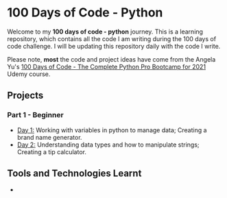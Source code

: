 # 100 Days of Code - Python

Welcome to my **100 days of code - python** journey. This is a learning repository, which contains all the code I am writing during the 100 days of code challenge. I will be updating this repository daily with the code I write.

Please note, **most** the code and project ideas have come from the Angela Yu's [100 Days of Code - The Complete Python Pro Bootcamp for 2021](https://www.udemy.com/course/100-days-of-code/) Udemy course.

## Projects

### Part 1 - Beginner

- [Day 1:](https://github.com/sethcoetzee/100-days-of-code-python/tree/main/day-001) Working with variables in python to manage data; Creating a brand name generator. 
- [Day 2:](https://github.com/sethcoetzee/100-days-of-code-python/tree/main/day-002) Understanding data types and how to manipulate strings; Creating a tip calculator.

## Tools and Technologies Learnt

- 